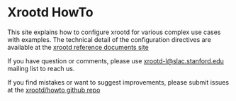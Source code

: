 # Xrootd HowTo

This site explains how to configure xrootd for various complex use 
cases with examples. The technical detail of the configuration 
directives are available at the 
[xrootd reference documents site](https://xrootd.slac.stanford.edu/docs.html)

If you have question or comments, please use xrootd-l@slac.stanford.edu
mailing list to reach us.

If you find mistakes or want to suggest improvements, please submit issues at 
the [xrootd/howto github repo](https://github.com/xrootd/howto/issues)
